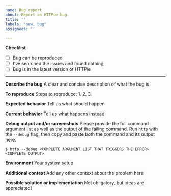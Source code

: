 ```yaml
---
name: Bug report
about: Report an HTTPie bug
title: ''
labels: "new, bug"
assignees: ''

---
```


**Checklist**

- [ ] Bug can be reproduced
- [ ] I've searched the issues and found nothing
- [ ] Bug is in the latest version of HTTPie

___

**Describe the bug**
A clear and concise description of what the bug is

**To reproduce**
Steps to reproduce:
1.
2.
3.

**Expected behavior**
Tell us what should happen

**Current behavior**
Tell us what happens instead

**Debug output and/or screenshots**
Please provide the full command argument list as well as the output of the failing command. Run `http` with the `--debug` flag, then copy and paste both the command and its output here.

```
$ http --debug <COMPLETE ARGUMENT LIST THAT TRIGGERS THE ERROR>
<COMPLETE OUTPUT>
```

**Environment**
Your system setup

**Additional context**
Add any other context about the problem here

**Possible solution or implementation**
Not obligatory, but ideas are appreciated!
